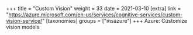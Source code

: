 +++
title = "Custom Vision"
weight = 33
date = 2021-03-10
[extra]
link = "https://azure.microsoft.com/en-us/services/cognitive-services/custom-vision-service/"
[taxonomies]
groups = ["msazure"]
+++
Azure: Customize vision models

